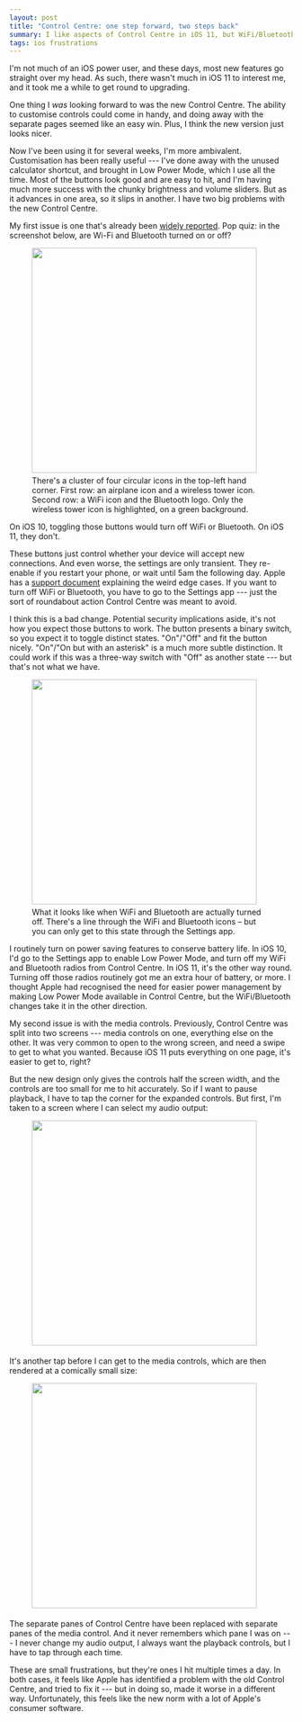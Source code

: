 ```yaml
---
layout: post
title: "Control Centre: one step forward, two steps back"
summary: I like aspects of Control Centre in iOS 11, but WiFi/Bluetooth and audio playback are both immensely frustrating.
tags: ios frustrations
---
```


<style>
  img.img__control_centre {
    width: 400px;
    padding-bottom: 5px;
  }
</style>

I'm not much of an iOS power user, and these days, most new features go straight over my head.
As such, there wasn't much in iOS 11 to interest me, and it took me a while to get round to upgrading.

One thing I *was* looking forward to was the new Control Centre.
The ability to customise controls could come in handy, and doing away with the separate pages seemed like an easy win.
Plus, I think the new version just looks nicer.

Now I've been using it for several weeks, I'm more ambivalent.
Customisation has been really useful --- I've done away with the unused calculator shortcut, and brought in Low Power Mode, which I use all the time.
Most of the buttons look good and are easy to hit, and I'm having much more success with the chunky brightness and volume sliders.
But as it advances in one area, so it slips in another.
I have two big problems with the new Control Centre.

<!-- summary -->

My first issue is one that's already been [widely reported][guardian].
Pop quiz: in the screenshot below, are Wi-Fi and Bluetooth turned on or off?

<figure>
  <img class="img__control_centre" src="/images/2017/control_centre_base.png">
  <figcaption>
    There's a cluster of four circular icons in the top-left hand corner.
    First row: an airplane icon and a wireless tower icon.
    Second row: a WiFi icon and the Bluetooth logo.
    Only the wireless tower icon is highlighted, on a green background.
  </figcaption>
</figure>

On iOS 10, toggling those buttons would turn off WiFi or Bluetooth.
On iOS 11, they don't.

These buttons just control whether your device will accept new connections.
And even worse, the settings are only transient.
They re-enable if you restart your phone, or wait until 5am the following day.
Apple has a [support document][support] explaining the weird edge cases.
If you want to turn off WiFi or Bluetooth, you have to go to the Settings app --- just the sort of roundabout action Control Centre was meant to avoid.

I think this is a bad change.
Potential security implications aside, it's not how you expect those buttons to work.
The button presents a binary switch, so you expect it to toggle distinct states.
"On"/"Off" and fit the button nicely.
"On"/"On but with an asterisk" is a much more subtle distinction.
It could work if this was a three-way switch with "Off" as another state --- but that's not what we have.

<figure>
  <img class="img__control_centre" src="/images/2017/control_centre_no_radios.png">
  <figcaption>
    What it looks like when WiFi and Bluetooth are actually turned off.
    There's a line through the WiFi and Bluetooth icons &ndash; but you can only get to this state through the Settings app.
  </figcaption>
</figure>

I routinely turn on power saving features to conserve battery life.
In iOS 10, I'd go to the Settings app to enable Low Power Mode, and turn off my WiFi and Bluetooth radios from Control Centre.
In iOS 11, it's the other way round.
Turning off those radios routinely got me an extra hour of battery, or more.
I thought Apple had recognised the need for easier power management by making Low Power Mode available in Control Centre, but the WiFi/Bluetooth changes take it in the other direction.

My second issue is with the media controls.
Previously, Control Centre was split into two screens --- media controls on one, everything else on the other.
It was very common to open to the wrong screen, and need a swipe to get to what you wanted.
Because iOS 11 puts everything on one page, it's easier to get to, right?

But the new design only gives the controls half the screen width, and the controls are too small for me to hit accurately.
So if I want to pause playback, I have to tap the corner for the expanded controls.
But first, I'm taken to a screen where I can select my audio output:

<figure>
  <img class="img__control_centre" src="/images/2017/control_centre_sources.png">
</figure>

It's another tap before I can get to the media controls, which are then rendered at a comically small size:

<figure>
  <img class="img__control_centre" src="/images/2017/control_centre_mediacontrols.png">
</figure>

The separate panes of Control Centre have been replaced with separate panes of the media control.
And it never remembers which pane I was on --- I never change my audio output, I always want the playback controls, but I have to tap through each time.

These are small frustrations, but they're ones I hit multiple times a day.
In both cases, it feels like Apple has identified a problem with the old Control Centre, and tried to fix it --- but in doing so, made it worse in a different way.
Unfortunately, this feels like the new norm with a lot of Apple's consumer software.

[guardian]: https://www.theguardian.com/technology/2017/sep/21/ios-11-apple-toggling-wifi-bluetooth-control-centre-doesnt-turn-them-off
[support]: https://support.apple.com/en-us/HT208086
